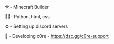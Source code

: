 ⚒️ - Minecraft Builder

👨‍💻- Python, html, css

⚙️ - Setting up discord servers

🤖 - Developing c0re
       - https://dsc.gg/c0re-support
